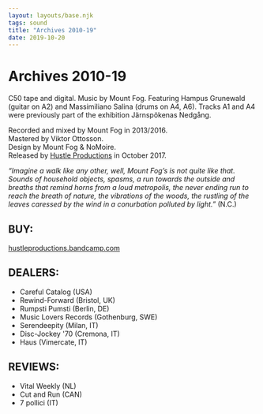 ```yaml
---
layout: layouts/base.njk
tags: sound
title: "Archives 2010-19"
date: 2019-10-20
---
```

# Archives 2010-19

C50 tape and digital.
Music by Mount Fog.
Featuring Hampus Grunewald (guitar on A2) and Massimiliano Salina (drums on A4, A6). Tracks A1 and A4 were previously part of the exhibition Järnspökenas Nedgång.

Recorded and mixed by Mount Fog in 2013/2016.  
Mastered by Viktor Ottosson.  
Design by Mount Fog & NoMoire.  
Released by [Hustle Productions](https://hustleproductions.bandcamp.com) in October 2017.

_“Imagine a walk like any other, well, Mount Fog’s is not quite like that. Sounds of household objects, spasms, a run towards the outside and breaths that remind horns from a loud metropolis, the never ending run to reach the breath of nature, the vibrations of the woods, the rustling of the leaves caressed by the wind in a conurbation polluted by light.”_ (N.C.)

## BUY:

[hustleproductions.bandcamp.com](https://hustleproductions.bandcamp.com/releases)

## DEALERS:

- Careful Catalog (USA)
- Rewind-Forward (Bristol, UK)
- Rumpsti Pumsti (Berlin, DE)
- Music Lovers Records (Gothenburg, SWE)
- Serendeepity (Milan, IT)
- Disc-Jockey '70 (Cremona, IT)
- Haus (Vimercate, IT)

## REVIEWS:

- Vital Weekly (NL)
- Cut and Run (CAN)
- 7 pollici (IT)